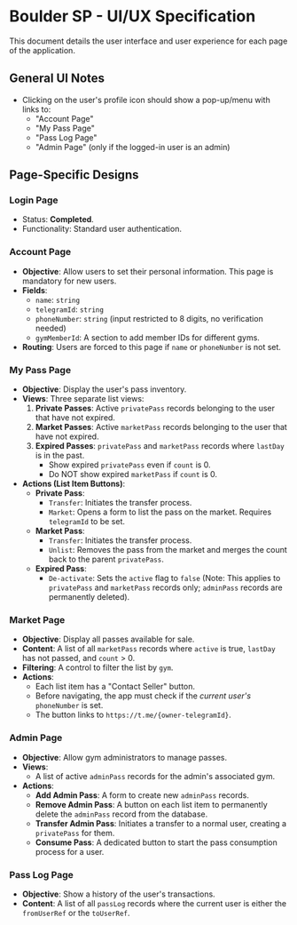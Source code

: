 # Boulder SP - UI/UX Specification

This document details the user interface and user experience for each page of the application.

## General UI Notes
- Clicking on the user's profile icon should show a pop-up/menu with links to:
    - "Account Page"
    - "My Pass Page"
    - "Pass Log Page"
    - "Admin Page" (only if the logged-in user is an admin)

## Page-Specific Designs

### Login Page
- Status: **Completed**.
- Functionality: Standard user authentication.

### Account Page
- **Objective**: Allow users to set their personal information. This page is mandatory for new users.
- **Fields**:
    - `name`: `string`
    - `telegramId`: `string`
    - `phoneNumber`: `string` (input restricted to 8 digits, no verification needed)
    - `gymMemberId`: A section to add member IDs for different gyms.
- **Routing**: Users are forced to this page if `name` or `phoneNumber` is not set.

### My Pass Page
- **Objective**: Display the user's pass inventory.
- **Views**: Three separate list views:
    1.  **Private Passes**: Active `privatePass` records belonging to the user that have not expired.
    2.  **Market Passes**: Active `marketPass` records belonging to the user that have not expired.
    3.  **Expired Passes**: `privatePass` and `marketPass` records where `lastDay` is in the past.
        - Show expired `privatePass` even if `count` is 0.
        - Do NOT show expired `marketPass` if `count` is 0.
- **Actions (List Item Buttons)**:
    - **Private Pass**:
        - `Transfer`: Initiates the transfer process.
        - `Market`: Opens a form to list the pass on the market. Requires `telegramId` to be set.
    - **Market Pass**:
        - `Transfer`: Initiates the transfer process.
        - `Unlist`: Removes the pass from the market and merges the count back to the parent `privatePass`.
    - **Expired Pass**:
        - `De-activate`: Sets the `active` flag to `false` (Note: This applies to `privatePass` and `marketPass` records only; `adminPass` records are permanently deleted).

### Market Page
- **Objective**: Display all passes available for sale.
- **Content**: A list of all `marketPass` records where `active` is true, `lastDay` has not passed, and `count` > 0.
- **Filtering**: A control to filter the list by `gym`.
- **Actions**:
    - Each list item has a "Contact Seller" button.
    - Before navigating, the app must check if the *current user's* `phoneNumber` is set.
    - The button links to `https://t.me/{owner-telegramId}`.

### Admin Page
- **Objective**: Allow gym administrators to manage passes.
- **Views**:
    - A list of active `adminPass` records for the admin's associated gym.
- **Actions**:
    - **Add Admin Pass**: A form to create new `adminPass` records.
    - **Remove Admin Pass**: A button on each list item to permanently delete the `adminPass` record from the database.
    - **Transfer Admin Pass**: Initiates a transfer to a normal user, creating a `privatePass` for them.
    - **Consume Pass**: A dedicated button to start the pass consumption process for a user.

### Pass Log Page
- **Objective**: Show a history of the user's transactions.
- **Content**: A list of all `passLog` records where the current user is either the `fromUserRef` or the `toUserRef`.
